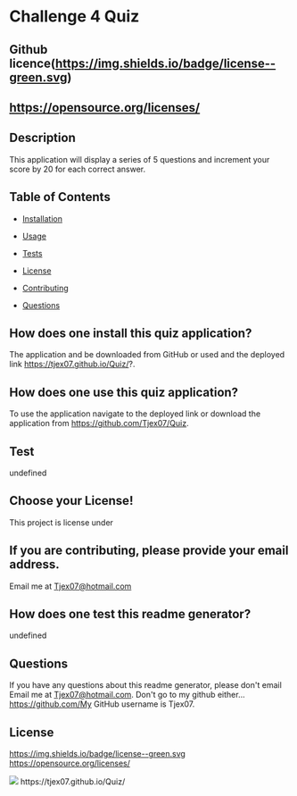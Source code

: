 # Challenge 4 Quiz
  ## Github licence(https://img.shields.io/badge/license--green.svg)
  ## https://opensource.org/licenses/
  
  ## Description 
  This application will display a series of 5 questions and increment your score by 20 for each correct answer.
  ## Table of Contents 
  * [Installation](#installation)
  * [Usage](#usage)
  * [Tests](#tests)
  * [License](#license)
  * [Contributing](#contributing)
 
  * [Questions](#questions)
  
  ## How does one install this quiz application? 
  The application and be downloaded from GitHub or used and the deployed link https://tjex07.github.io/Quiz/?.

  ## How does one use this quiz application? 
  To use the application navigate to the deployed link or download the application from https://github.com/Tjex07/Quiz.

  ## Test 
  undefined

  ## Choose your License! 
  This project is license under 

  ## If you are contributing, please provide your email address. 
  Email me at Tjex07@hotmail.com

  ## How does one test this readme generator? 
  undefined

  ## Questions 
  If you have any questions about this readme generator, please don't email Email me at Tjex07@hotmail.com. Don't go to my github either... https://github.com/My GitHub username is Tjex07.

  ## License
 https://img.shields.io/badge/license--green.svg
https://opensource.org/licenses/
  
  <img src="./images/grindScheduler.PNG">
  https://tjex07.github.io/Quiz/